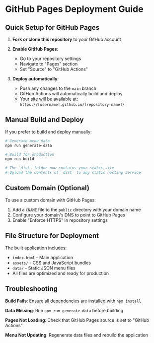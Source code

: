 # GitHub Pages Deployment Guide

## Quick Setup for GitHub Pages

1. **Fork or clone this repository** to your GitHub account

2. **Enable GitHub Pages**:
   - Go to your repository settings
   - Navigate to "Pages" section
   - Set "Source" to "GitHub Actions"

3. **Deploy automatically**:
   - Push any changes to the `main` branch
   - GitHub Actions will automatically build and deploy
   - Your site will be available at: `https://[username].github.io/[repository-name]/`

## Manual Build and Deploy

If you prefer to build and deploy manually:

```bash
# Generate menu data
npm run generate-data

# Build for production
npm run build

# The `dist` folder now contains your static site
# Upload the contents of `dist` to any static hosting service
```

## Custom Domain (Optional)

To use a custom domain with GitHub Pages:

1. Add a `CNAME` file to the `public` directory with your domain name
2. Configure your domain's DNS to point to GitHub Pages
3. Enable "Enforce HTTPS" in repository settings

## File Structure for Deployment

The built application includes:
- `index.html` - Main application
- `assets/` - CSS and JavaScript bundles  
- `data/` - Static JSON menu files
- All files are optimized and ready for production

## Troubleshooting

**Build Fails**: Ensure all dependencies are installed with `npm install`

**Data Missing**: Run `npm run generate-data` before building

**Pages Not Loading**: Check that GitHub Pages source is set to "GitHub Actions"

**Menu Not Updating**: Regenerate data files and rebuild the application